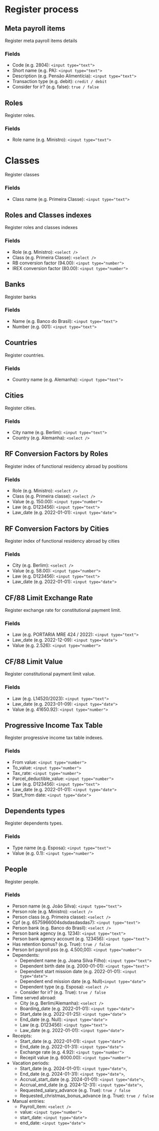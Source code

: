 # Register process

## Meta payroll items

Register meta payroll items details

### Fields

- Code (e.g. 2804): `<input type="text">`
- Short name (e.g. PA): `<input type="text">`
- Description (e.g. Pensão Alimentícia): `<input type="text">`
- Transaction type (e.g. debit): `credit / debit`
- Consider for ir? (e.g. false): `true / false`

## Roles

Register roles.

### Fields

- Role name (e.g. Ministro): `<input type="text">`

# Classes

Register classes

### Fields

- Class name (e.g. Primeira Classe): `<input type="text">`

## Roles and Classes indexes

Register roles and classes indexes

### Fields

- Role (e.g. Ministro): `<select />`
- Class (e.g. Primeira Classe): `<select />`
- RB conversion factor (94.00): `<input type="number">`
- IREX conversion factor (80.00): `<input type="number">`

## Banks

Register banks

### Fields

- Name (e.g. Banco do Brasil): `<input type="text">`
- Number (e.g. 001): `<input type="text">`

## Countries

Register countries.

### Fields

- Country name (e.g. Alemanha): `<input type="text">`

## Cities

Register cities.

### Fields

- City name (e.g. Berlim): `<input type="text">`
- Country (e.g. Alemanha): `<select />`

## RF Conversion Factors by Roles

Register index of functional residency abroad by positions

### Fields

- Role (e.g. Ministro): `<select />`
- Class (e.g. Primeira classe): `<select />`
- Value (e.g. 150.00): `<input type="number">`
- Law (e.g. D123456): `<input type="text">`
- Law_date (e.g. 2022-01-01): `<input type="date">`

## RF Conversion Factors by Cities

Register index of functional residency abroad by cities

### Fields

- City (e.g. Berlim): `<select />`
- Value (e.g. 58.00): `<input type="number">`
- Law (e.g. D123456): `<input type="text">`
- Law_date (e.g. 2022-01-01): `<input type="date">`

## CF/88 Limit Exchange Rate

Register exchange rate for constitutional payment limit.

### Fields

- Law (e.g. PORTARIA MRE 424 / 2022): `<input type="text">`
- Law_date (e.g. 2022-12-09): `<input type="date">`
- Value (e.g. 2.526): `<input type="number">`

## CF/88 Limit Value

Register constitutional payment limit value.

### Fields

- Law (e.g. L14520/2023): `<input type="text">`
- Law_date (e.g. 2023-01-09): `<input type="date">`
- Value (e.g. 41650.92): `<input type="number">`

## Progressive Income Tax Table

Register progressive income tax table indexes.

### Fields

- From value: `<input type="number">`
- To_value: `<input type="number">`
- Tax_rate: `<input type="number">`
- Parcel_deductible_value: `<input type="number">`
- Law (e.g. D123456): `<input type="text">`
- Law_date (e.g. 2022-01-01): `<input type="date">`
- Start_from date: `<input type="date">`

## Dependents types

Register dependents types.

### Fields

- Type name (e.g. Esposa): `<input type="text">`
- Value (e.g. 0.1): `<input type="number">`

## People

Register people.

### Fields

- Person name (e.g. João Silva): `<input type="text">`
- Person role (e.g. Ministro): `<select />`
- Person class (e.g. Primeira classe): `<select />`
- Cpf (e.g. 6575966004sdsdasdasdas7): `<input type="text">`
- Person bank (e.g. Banco do Brasil): `<select />`
- Person bank agency (e.g. 1234): `<input type="text">`
- Person bank agency account (e.g. 123456): `<input type="text">`
- Has retention bonus? (e.g. True): `true / false`
- Person brl payroll pss (e.g. 4.500,00): `<input type="number">`
- Dependents:
  - Dependent name (e.g. Joana Silva Filho): `<input type="text">`
  - Dependent birth date (e.g. 2000-01-01): `<input type="text">`
  - Dependent start mission date (e.g. 2022-01-01): `<input type="date">`
  - Dependent end mission date (e.g. Null)`<input type="date">`
  - Dependent type (e.g. Esposa): `<select />`
  - Consider for ir? (e.g. True): `true / false`
- Time served abroad:
  - City (e.g. Berlim/Alemanha): `<select />`
  - Boarding_date (e.g. 2022-01-01): `<input type="date">`
  - Start_date (e.g. 2022-01-25): `<input type="date">`
  - End_date (e.g. Null): `<input type="date">`
  - Law (e.g. D123456): `<input type="text">`
  - Law_date (e.g. 2022-01-01): `<input type="date">`
- Receipts:
  - Start_date (e.g. 2022-01-01): `<input type="date">`
  - End_date (e.g. 2022-01-31): `<input type="date">`
  - Exchange rate (e.g. 4.92): `<input type="number">`
  - Recepit value (e.g. 6000.00): `<input type="number">`
- Vacation periods:
  - Start_date (e.g. 2024-01-01): `<input type="date">`,
  - End_date (e.g. 2024-01-31): `<input type="date">`,
  - Accrual_start_date (e.g. 2024-01-01): `<input type="date">`,
  - Accrual_end_date (e.g. 2024-12-31): `<input type="date">`,
  - Requested_salary_advance (e.g. True): `true / false`
  - Requested_christmas_bonus_advance (e.g. True): `true / false`
- Manual entries:
  - Payroll_item: `<select />`
  - value: `<input type="number">`
  - start_date: `<input type="date">`
  - end_date: `<input type="date">`
